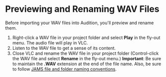 # Previewing and Renaming WAV Files

Before importing your WAV files into Audition, you'll preview and rename them. 

1. Right-click a WAV file in your project folder and select **Play** in the fly-out menu. The audio file will play in VLC. 
2. Listen to the WAV file to get a sense of its content. 
3. Close VLC and rename the WAV file in your project folder \(Control-click the WAV file and select **Rename** in the fly-out menu.\) **Important**: Be sure to maintain the **.WAV** extension at the end of the file name. Also, be sure to follow [JAMS file and folder naming conventions](https://techresources.gitbook.io/file-and-folder-management-mac-os-edition/file-and-folder-naming-conventions). 



